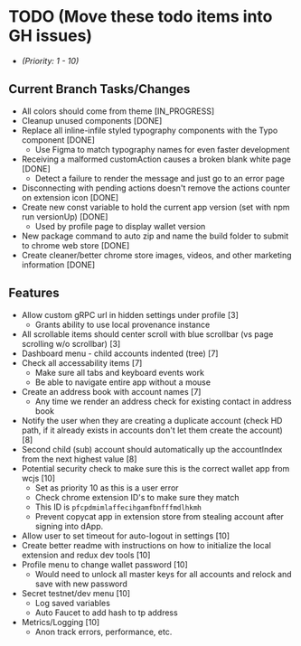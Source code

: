 # TODO (Move these todo items into GH issues)
* _(Priority: 1 - 10)_

## Current Branch Tasks/Changes
* All colors should come from theme [IN_PROGRESS]
* Cleanup unused components [DONE]
* Replace all inline-infile styled typography components with the Typo component [DONE]
  - Use Figma to match typography names for even faster development
* Receiving a malformed customAction causes a broken blank white page [DONE]
  - Detect a failure to render the message and just go to an error page
* Disconnecting with pending actions doesn't remove the actions counter on extension icon [DONE]
* Create new const variable to hold the current app version (set with npm run versionUp) [DONE]
  - Used by profile page to display wallet version
* New package command to auto zip and name the build folder to submit to chrome web store [DONE]
* Create cleaner/better chrome store images, videos, and other marketing information [DONE]

## Features
* Allow custom gRPC url in hidden settings under profile [3]
  - Grants ability to use local provenance instance
* All scrollable items should center scroll with blue scrollbar (vs page scrolling w/o scrollbar) [3]
* Dashboard menu - child accounts indented (tree) [7]
* Check all accessability items [7]
  - Make sure all tabs and keyboard events work
  - Be able to navigate entire app without a mouse
* Create an address book with account names [7]
  - Any time we render an address check for existing contact in address book
* Notify the user when they are creating a duplicate account (check HD path, if it already exists in accounts don't let them create the account) [8]
* Second child (sub) account should automatically up the accountIndex from the next highest value [8]
* Potential security check to make sure this is the correct wallet app from wcjs [10]
  - Set as priority 10 as this is a user error
  - Check chrome extension ID's to make sure they match
  - This ID is `pfcpdmimlaffecihgamfbnfffmdlhkmh`
  - Prevent copycat app in extension store from stealing account after signing into dApp.
* Allow user to set timeout for auto-logout in settings [10]
* Create better readme with instructions on how to initialize the local extension and redux dev tools [10]
* Profile menu to change wallet password [10]
  - Would need to unlock all master keys for all accounts and relock and save with new password
* Secret testnet/dev menu [10]
  - Log saved variables
  - Auto Faucet to add hash to tp address
* Metrics/Logging [10]
  - Anon track errors, performance, etc.
